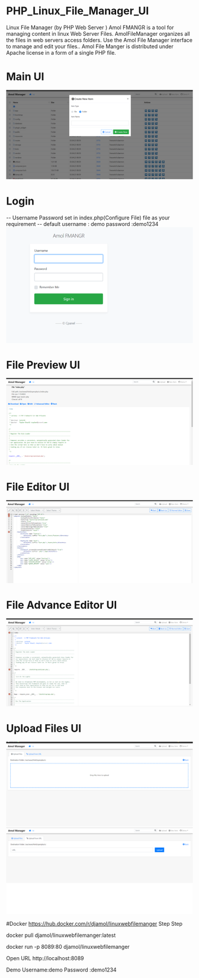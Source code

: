 # PHP_Linux_File_Manager_UI
Linux File Manager (by PHP Web Server )
Amol FMANGR is a tool for managing content in linux Web Server Files. 
AmolFileManager organizes all the files in web servers access folders. 
Use the Amol File Manager interface to manage and edit your files.. 
Amol File Manger is distributed under Apache license in a form of a single PHP file.


# Main UI
![Logged](preview_images/Logged.png)

# Login  
-- Username Password set in index.php(Configure File) file as your requirement 
-- default username : demo password :demo1234
![Login](preview_images/login.png)


# File Preview UI
![file_preview](preview_images/file_preview.png)


# File Editor UI
![file_Editor](preview_images/file_Editor.png)

# File Advance Editor UI
![file_adv_editor](preview_images/file_adv_editor.png)

# Upload Files UI
![upload](preview_images/upload.png)
![upload2](preview_images/upload2.png)



#Docker
https://hub.docker.com/r/djamol/linuxwebfilemanger
Step
Step

docker pull djamol/linuxwebfilemanger:latest

docker run -p 8089:80 djamol/linuxwebfilemanger

Open URL http://localhost:8089

Demo Username:demo Password :demo1234


